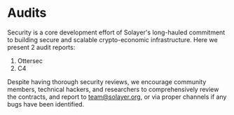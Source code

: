 # Audits

Security is a core development effort of Solayer's long-hauled commitment to building secure and scalable crypto-economic infrastructure. Here we present 2 audit reports:&#x20;

1. Ottersec
2. C4&#x20;

Despite having thorough security reviews, we encourage community members, technical hackers, and researchers to comprehensively review the contracts, and report to team@solayer.org, or via proper channels if any bugs have been identified.&#x20;
